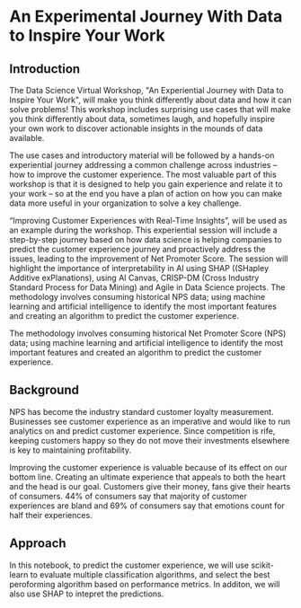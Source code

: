 # An Experimental Journey With Data to Inspire Your Work

## Introduction 

The Data Science Virtual Workshop, "An Experiential Journey with Data to Inspire Your Work", will make you think differently about data and how it can solve problems! This workshop includes surprising use cases that will make you think differently about data, sometimes laugh, and hopefully inspire your own work to discover actionable insights in the mounds of data available.

The use cases and introductory material will be followed by a hands-on experiential journey addressing a common challenge across industries – how to improve the customer experience. The most valuable part of this workshop is that it is designed to help you gain experience and relate it to your work – so at the end you have a plan of action on how you can make data more useful in your organization to solve a key challenge.

“Improving Customer Experiences with Real-Time Insights”, will be used as an example during the workshop. This experiential session will include a step-by-step journey based on how data science is helping companies to predict the customer experience journey and proactively address the issues, leading to the improvement of Net Promoter Score. The session will highlight the importance of interpretability in AI using SHAP ((SHapley Additive exPlanations), using AI Canvas, CRISP-DM (Cross Industry Standard Process for Data Mining) and Agile in Data Science projects. The methodology involves consuming historical NPS data; using machine learning and artificial intelligence to identify the most important features and creating an algorithm to predict the customer experience.

The methodology involves consuming historical Net Promoter Score (NPS) data; using machine learning and artificial intelligence to identify the most important features and created an algorithm to predict the customer experience.

## Background

NPS has become the industry standard customer loyalty measurement. Businesses see customer experience as an imperative and would like to run analytics on and predict customer experience. Since competition is rife, keeping customers happy so they do not move their investments elsewhere is key to maintaining profitability.

Improving the customer experience is valuable because of its effect on our bottom line. Creating an ultimate experience that appeals to both the heart and the head is our goal. Customers give their money, fans give their hearts of consumers. 44% of consumers say that majority of customer experiences are bland and 69% of consumers say that emotions count for half their experiences.


## Approach

In this notebook, to predict the customer experience, we will use scikit-learn to evaluate multiple classification algorithms, and select the best peroforming algorithm based on performance metrics. In additon, we will also use SHAP to intepret the predictions.
